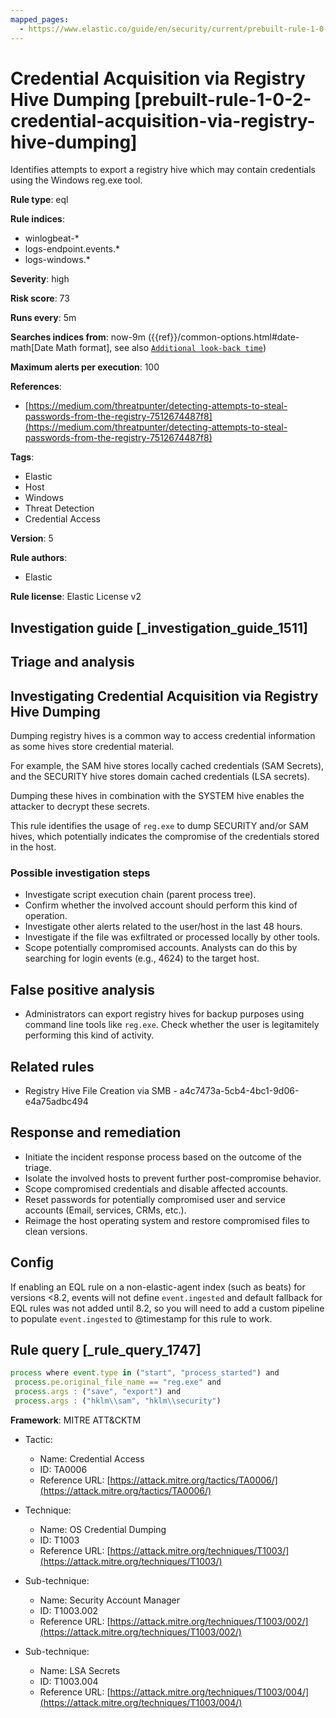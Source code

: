 ```yaml
---
mapped_pages:
  - https://www.elastic.co/guide/en/security/current/prebuilt-rule-1-0-2-credential-acquisition-via-registry-hive-dumping.html
---
```


# Credential Acquisition via Registry Hive Dumping [prebuilt-rule-1-0-2-credential-acquisition-via-registry-hive-dumping]

Identifies attempts to export a registry hive which may contain credentials using the Windows reg.exe tool.

**Rule type**: eql

**Rule indices**:

* winlogbeat-*
* logs-endpoint.events.*
* logs-windows.*

**Severity**: high

**Risk score**: 73

**Runs every**: 5m

**Searches indices from**: now-9m ({{ref}}/common-options.html#date-math[Date Math format], see also [`Additional look-back time`](docs-content://solutions/security/detect-and-alert/create-detection-rule.md#rule-schedule))

**Maximum alerts per execution**: 100

**References**:

* [https://medium.com/threatpunter/detecting-attempts-to-steal-passwords-from-the-registry-7512674487f8](https://medium.com/threatpunter/detecting-attempts-to-steal-passwords-from-the-registry-7512674487f8)

**Tags**:

* Elastic
* Host
* Windows
* Threat Detection
* Credential Access

**Version**: 5

**Rule authors**:

* Elastic

**Rule license**: Elastic License v2

## Investigation guide [_investigation_guide_1511]

## Triage and analysis

## Investigating Credential Acquisition via Registry Hive Dumping

Dumping registry hives is a common way to access credential information as some hives store credential material.

For example, the SAM hive stores locally cached credentials (SAM Secrets), and the SECURITY hive stores domain cached
credentials (LSA secrets).

Dumping these hives in combination with the SYSTEM hive enables the attacker to decrypt these secrets.

This rule identifies the usage of `reg.exe` to dump SECURITY and/or SAM hives, which potentially indicates the
compromise of the credentials stored in the host.

### Possible investigation steps

- Investigate script execution chain (parent process tree).
- Confirm whether the involved account should perform this kind of operation.
- Investigate other alerts related to the user/host in the last 48 hours.
- Investigate if the file was exfiltrated or processed locally by other tools.
- Scope potentially compromised accounts. Analysts can do this by searching for login events (e.g., 4624) to the target
host.

## False positive analysis

- Administrators can export registry hives for backup purposes using command line tools like `reg.exe`. Check whether
the user is legitamitely performing this kind of activity.

## Related rules

- Registry Hive File Creation via SMB - a4c7473a-5cb4-4bc1-9d06-e4a75adbc494

## Response and remediation

- Initiate the incident response process based on the outcome of the triage.
- Isolate the involved hosts to prevent further post-compromise behavior.
- Scope compromised credentials and disable affected accounts.
- Reset passwords for potentially compromised user and service accounts (Email, services, CRMs, etc.).
- Reimage the host operating system and restore compromised files to clean versions.

## Config

If enabling an EQL rule on a non-elastic-agent index (such as beats) for versions <8.2, events will not define `event.ingested` and default fallback for EQL rules was not added until 8.2, so you will need to add a custom pipeline to populate `event.ingested` to @timestamp for this rule to work.

## Rule query [_rule_query_1747]

```js
process where event.type in ("start", "process_started") and
 process.pe.original_file_name == "reg.exe" and
 process.args : ("save", "export") and
 process.args : ("hklm\\sam", "hklm\\security")
```

**Framework**: MITRE ATT&CKTM

* Tactic:

    * Name: Credential Access
    * ID: TA0006
    * Reference URL: [https://attack.mitre.org/tactics/TA0006/](https://attack.mitre.org/tactics/TA0006/)

* Technique:

    * Name: OS Credential Dumping
    * ID: T1003
    * Reference URL: [https://attack.mitre.org/techniques/T1003/](https://attack.mitre.org/techniques/T1003/)

* Sub-technique:

    * Name: Security Account Manager
    * ID: T1003.002
    * Reference URL: [https://attack.mitre.org/techniques/T1003/002/](https://attack.mitre.org/techniques/T1003/002/)

* Sub-technique:

    * Name: LSA Secrets
    * ID: T1003.004
    * Reference URL: [https://attack.mitre.org/techniques/T1003/004/](https://attack.mitre.org/techniques/T1003/004/)



